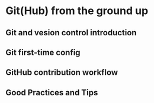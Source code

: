 # Git(Hub) from the ground up

## Git and vesion control introduction

## Git first-time config

## GitHub contribution workflow

## Good Practices and Tips

